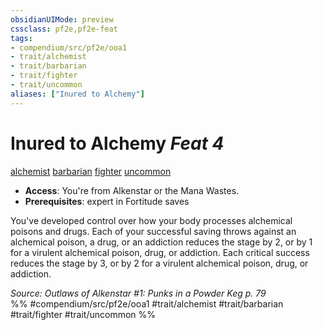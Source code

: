 ```yaml
---
obsidianUIMode: preview
cssclass: pf2e,pf2e-feat
tags:
- compendium/src/pf2e/ooa1
- trait/alchemist
- trait/barbarian
- trait/fighter
- trait/uncommon
aliases: ["Inured to Alchemy"]
---
```

# Inured to Alchemy  *Feat 4*  
[alchemist](../../Rules/traits/alchemist.md)  [barbarian](../../Rules/traits/barbarian.md)  [fighter](../../Rules/traits/fighter.md)  [uncommon](../../Rules/traits/uncommon.md)  

- **Access**: You're from Alkenstar or the Mana Wastes.
- **Prerequisites**: expert in Fortitude saves

You've developed control over how your body processes alchemical poisons and drugs. Each of your successful saving throws against an alchemical poison, a drug, or an addiction reduces the stage by 2, or by 1 for a virulent alchemical poison, drug, or addiction. Each critical success reduces the stage by 3, or by 2 for a virulent alchemical poison, drug, or addiction.

*Source: Outlaws of Alkenstar #1: Punks in a Powder Keg p. 79*  
%% #compendium/src/pf2e/ooa1 #trait/alchemist #trait/barbarian #trait/fighter #trait/uncommon %%